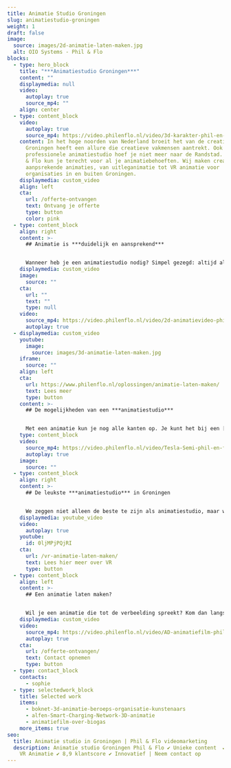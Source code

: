 ```yaml
---
title: Animatie Studio Groningen
slug: animatiestudio-groningen
weight: 1
draft: false
image:
  source: images/2d-animatie-laten-maken.jpg
  alt: OIO Systems - Phil & Flo
blocks:
  - type: hero_block
    title: "***Animatiestudio Groningen***"
    content: ""
    displaymedia: null
    video:
      autoplay: true
      source_mp4: ""
    align: center
  - type: content_block
    video:
      autoplay: true
      source_mp4: https://video.philenflo.nl/video/3d-karakter-phil-en-flo.mp4
    content: In het hoge noorden van Nederland broeit het van de creativiteit.
      Groningen heeft een allure die creatieve vakmensen aantrekt. Ook voor een
      professionele animatiestudio hoef je niet meer naar de Randstad. Bij Phil
      & Flo kun je terecht voor al je animatiebehoeften. Wij maken creatieve en
      aanpsrekende animaties, van uitleganimatie tot VR animatie voor
      organisaties in en buiten Groningen.
    displaymedia: custom_video
    align: left
    cta:
      url: /offerte-ontvangen
      text: Ontvang je offerte
      type: button
      color: pink
  - type: content_block
    align: right
    content: >-
      ## Animatie is ***duidelijk en aansprekend***


      Wanneer heb je een animatiestudio nodig? Simpel gezegd: altijd als je een verhaal te vertellen hebt waarvoor alleen video niet genoeg is. Daarbij kun je denken aan een filmpje om iets uit te leggen (dat wordt ook wel een [uitleg-animatie](https://www.philenflo.nl/uitleganimatie-laten-maken/) genoemd), maar ook als het gaat om een luchtige, vrolijke toon aan te slaan. Dat laatste kan goed uitpakken voor een [commercial](https://www.philenflo.nl/reclamevideo/), maar bijvoorbeeld ook voor een bedrijfsanimatie. Daarin laat je kort en duidelijk zien waar jouw onderneming voor staat.
    displaymedia: custom_video
    image:
      source: ""
    cta:
      url: ""
      text: ""
      type: null
    video:
      source_mp4: https://video.philenflo.nl/video/2d-animatievideo-phil-en-flo.mp4
      autoplay: true
  - displaymedia: custom_video
    youtube:
      image:
        source: images/3d-animatie-laten-maken.jpg
    iframe:
      source: ""
    align: left
    cta:
      url: https://www.philenflo.nl/oplossingen/animatie-laten-maken/
      text: Lees meer
      type: button
    content: >-
      ## De mogelijkheden van een ***animatiestudio***


      Met een animatie kun je nog alle kanten op. Je kunt het bij een [stijlvolle 2D-animatie](/2d-animatie/) houden, of de diepte ingaan met een [3D-animatie](https://www.philenflo.nl/3-d-animatie-laten-maken/). Daarnaast kies je voor de juiste muziek onder je animatiefilm, en een prettige vertelstem. Zeker bij uitleganimaties is het belangrijk dat je de juiste elementen kiest, zodat de kijkers niet afhaken. Gelukkig weten de vakmensen van Phil & Flo’s animatiestudio in [Groningen](https://www.philenflo.nl/animatie-groningen/) goed wat werkt en wat niet. Samen met hen ontwikkel je je animatiefilm van concept tot videofilm.
    type: content_block
    video:
      source_mp4: https://video.philenflo.nl/video/Tesla-Semi-phil-en-flo.mp4
      autoplay: true
    image:
      source: ""
  - type: content_block
    align: right
    content: >-
      ## De leukste ***animatiestudio*** in Groningen


      We zeggen niet alleen de beste te zijn als animatiestudio, maar we zijn ook nog eens de leukste animatiestudio in Groningen. Kom bij ons langs en ontdek alle toffe mogelijkheden met animatiefilms. Naast het maken van je animatie vertellen we je ook hoe je deze zo effectief mogelijk gebruikt. Zo voorkom je dat deze nooit gezien wordt, want dat gebeurd nog te veel. Wij creëren een animatiefilm en adviseren je over de maximale online inzet van deze film!
    displaymedia: youtube_video
    video:
      autoplay: true
    youtube:
      id: 0ljMPjPQjRI
    cta:
      url: /vr-animatie-laten-maken/
      text: Lees hier meer over VR
      type: button
  - type: content_block
    align: left
    content: >-
      ## Een animatie laten maken?


      Wil je een animatie die tot de verbeelding spreekt? Kom dan langs in onze animatiestudio in Groningen, dan nemen we direct alle plannen door. Uiteraard kun je ook vragen om een online prijsindicatie!
    displaymedia: custom_video
    video:
      source_mp4: https://video.philenflo.nl/video/AD-animatiefilm-phil-en-flo.mp4
      autoplay: true
    cta:
      url: /offerte-ontvangen/
      text: Contact opnemen
      type: button
  - type: contact_block
    contacts:
      - sophie
  - type: selectedwork_block
    title: Selected work
    items:
      - boknet-3d-animatie-beroeps-organisatie-kunstenaars
      - alfen-Smart-Charging-Network-3D-animatie
      - animatiefilm-over-biogas
    more_items: true
seo:
  title: Animatie studio in Groningen | Phil & Flo videomarketing
  description: Animatie studio Groningen Phil & Flo ✔ Unieke content  ✔ 2D ✔ 3D ✔
    VR Animatie ✔ 8,9 klantscore ✔ Innovatief | Neem contact op
---
```

